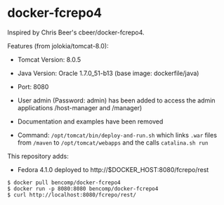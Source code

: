 docker-fcrepo4
==============

Inspired by Chris Beer's cbeer/docker-fcrepo4.

Features (from jolokia/tomcat-8.0):

- Tomcat Version: 8.0.5
- Java Version: Oracle 1.7.0_51-b13 (base image: dockerfile/java)
- Port: 8080
- User admin (Password: admin) has been added to access the admin applications /host-manager and /manager)

- Documentation and examples have been removed

- Command: `/opt/tomcat/bin/deploy-and-run.sh` which links `.war` files from `/maven` to 
  `/opt/tomcat/webapps` and the calls `catalina.sh run`

This repository adds:

- Fedora 4.1.0 deployed to http://$DOCKER_HOST:8080/fcrepo/rest

```console
$ docker pull bencomp/docker-fcrepo4
$ docker run -p 8080:8080 bencomp/docker-fcrepo4
$ curl http://localhost:8080/fcrepo/rest/
```
